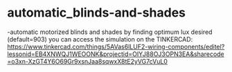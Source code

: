 # automatic_blinds-and-shades
-automatic motorized blinds and shades by finding optimum lux desired (default=903)
you can access the simulation on the TINKERCAD: https://www.tinkercad.com/things/5AVas6lLUF2-wiring-components/editel?lessonid=EB4XNWQJ1WEOONK&projectid=OIYJ88OJ3OPN3EA&sharecode=o3xn-XzGT4Y6O69Gr9xsnJaa8sqwxX8tE2yVG7cVuL0
